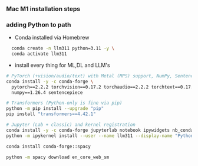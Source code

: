 ### Mac M1 installation steps

### adding Python to path

- Conda installed via Homebrew
```bash
  conda create -n llm311 python=3.11 -y \
  conda activate llm311
```
    
- install every thing for ML,DL and LLM's
```bash
# PyTorch (+vision/audio/text) with Metal (MPS) support, NumPy, SentencePiece
conda install -y -c conda-forge \
  pytorch==2.2.2 torchvision==0.17.2 torchaudio==2.2.2 torchtext==0.17.2 \
  numpy==1.26.4 sentencepiece

# Transformers (Python-only is fine via pip)
python -m pip install --upgrade "pip"
pip install "transformers==4.42.1"

# Jupyter (Lab + classic) and kernel registration
conda install -y -c conda-forge jupyterlab notebook ipywidgets nb_conda_kernels
python -m ipykernel install --user --name llm311 --display-name "Python (llm311)"

conda install conda-forge::spacy

python -m spacy download en_core_web_sm
```

